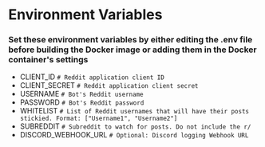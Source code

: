 # Environment Variables

### Set these environment variables by either editing the .env file before building the Docker image or adding them in the Docker container's settings

 - CLIENT_ID `# Reddit application client ID`
 - CLIENT_SECRET `# Reddit application client secret`
 - USERNAME `# Bot's Reddit username`
 - PASSWORD `# Bot's Reddit password`
 - WHITELIST `# List of Reddit usernames that will have their posts stickied. Format: ["Username1", "Username2"]`
 - SUBREDDIT `# Subreddit to watch for posts. Do not include the r/`
 - DISCORD_WEBHOOK_URL `# Optional: Discord logging Webhook URL`
